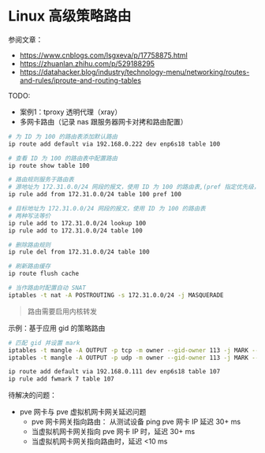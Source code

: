 

# Linux 高级策略路由



参阅文章：

- https://www.cnblogs.com/lsgxeva/p/17758875.html
- https://zhuanlan.zhihu.com/p/529188295
- https://datahacker.blog/industry/technology-menu/networking/routes-and-rules/iproute-and-routing-tables



TODO:

- 案例1：tproxy 透明代理（xray）
- 多网卡路由（记录 nas 跟服务器网卡对拷和路由配置）



```bash
# 为 ID 为 100 的路由表添加默认路由
ip route add default via 192.168.0.222 dev enp6s18 table 100

# 查看 ID 为 100 的路由表中配置路由
ip route show table 100

# 路由规则服务于路由表
# 源地址为 172.31.0.0/24 网段的报文，使用 ID 为 100 的路由表,(pref 指定优先级，从低到高匹配)
ip rule add from 172.31.0.0/24 table 100 pref 100

# 目标地址为 172.31.0.0/24 网段的报文，使用 ID 为 100 的路由表
# 两种写法等价
ip rule add to 172.31.0.0/24 lookup 100
ip rule add to 172.31.0.0/24 table 100

# 删除路由规则
ip rule del from 172.31.0.0/24 table 100

# 刷新路由缓存
ip route flush cache
```



```bash
# 当作路由时配置自动 SNAT
iptables -t nat -A POSTROUTING -s 172.31.0.0/24 -j MASQUERADE
```

> 路由需要启用内核转发



示例：基于应用 gid 的策略路由

```bash
# 匹配 gid 并设置 mark
iptables -t mangle -A OUTPUT -p tcp -m owner --gid-owner 113 -j MARK --set-xmark 7
iptables -t mangle -A OUTPUT -p udp -m owner --gid-owner 113 -j MARK --set-xmark 7

ip route add default via 192.168.0.111 dev enp6s18 table 107
ip rule add fwmark 7 table 107
```



待解决的问题：

- pve 网卡与 pve 虚拟机网卡网关延迟问题
  - pve 网卡网关指向路由： 从测试设备 ping pve 网卡 IP 延迟 30+ ms
  - 当虚拟机网卡网关指向 pve 网卡 IP 时，延迟 30+ ms
  - 当虚拟机网卡网关指向路由时，延迟 <10 ms